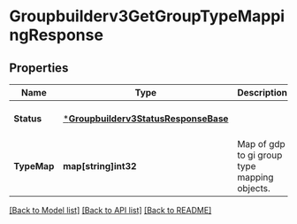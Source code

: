 # Groupbuilderv3GetGroupTypeMappingResponse

## Properties
Name | Type | Description | Notes
------------ | ------------- | ------------- | -------------
**Status** | [***Groupbuilderv3StatusResponseBase**](groupbuilderv3StatusResponseBase.md) |  | [optional] [default to null]
**TypeMap** | **map[string]int32** | Map of gdp to gi group type mapping objects. | [optional] [default to null]

[[Back to Model list]](../README.md#documentation-for-models) [[Back to API list]](../README.md#documentation-for-api-endpoints) [[Back to README]](../README.md)

